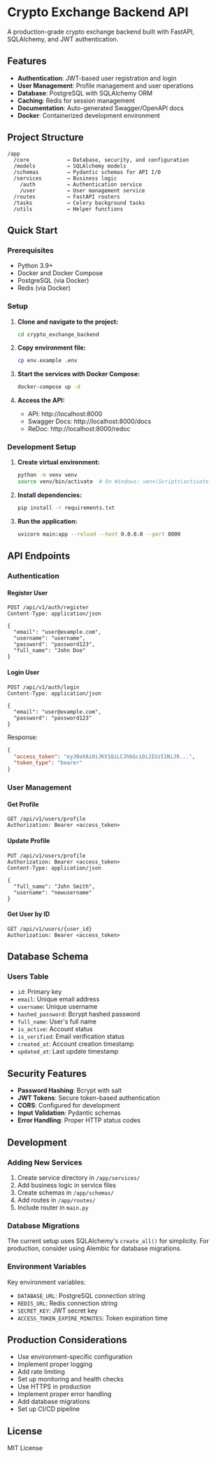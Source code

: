 # Crypto Exchange Backend API

A production-grade crypto exchange backend built with FastAPI, SQLAlchemy, and JWT authentication.

## Features

- **Authentication**: JWT-based user registration and login
- **User Management**: Profile management and user operations
- **Database**: PostgreSQL with SQLAlchemy ORM
- **Caching**: Redis for session management
- **Documentation**: Auto-generated Swagger/OpenAPI docs
- **Docker**: Containerized development environment

## Project Structure

```
/app
  /core            → Database, security, and configuration
  /models          → SQLAlchemy models
  /schemas         → Pydantic schemas for API I/O
  /services        → Business logic
    /auth          → Authentication service
    /user          → User management service
  /routes          → FastAPI routers
  /tasks           → Celery background tasks
  /utils           → Helper functions
```

## Quick Start

### Prerequisites

- Python 3.9+
- Docker and Docker Compose
- PostgreSQL (via Docker)
- Redis (via Docker)

### Setup

1. **Clone and navigate to the project:**
   ```bash
   cd crypto_exchange_backend
   ```

2. **Copy environment file:**
   ```bash
   cp env.example .env
   ```

3. **Start the services with Docker Compose:**
   ```bash
   docker-compose up -d
   ```

4. **Access the API:**
   - API: http://localhost:8000
   - Swagger Docs: http://localhost:8000/docs
   - ReDoc: http://localhost:8000/redoc

### Development Setup

1. **Create virtual environment:**
   ```bash
   python -m venv venv
   source venv/bin/activate  # On Windows: venv\Scripts\activate
   ```

2. **Install dependencies:**
   ```bash
   pip install -r requirements.txt
   ```

3. **Run the application:**
   ```bash
   uvicorn main:app --reload --host 0.0.0.0 --port 8000
   ```

## API Endpoints

### Authentication

#### Register User
```http
POST /api/v1/auth/register
Content-Type: application/json

{
  "email": "user@example.com",
  "username": "username",
  "password": "password123",
  "full_name": "John Doe"
}
```

#### Login User
```http
POST /api/v1/auth/login
Content-Type: application/json

{
  "email": "user@example.com",
  "password": "password123"
}
```

Response:
```json
{
  "access_token": "eyJ0eXAiOiJKV1QiLCJhbGciOiJIUzI1NiJ9...",
  "token_type": "bearer"
}
```

### User Management

#### Get Profile
```http
GET /api/v1/users/profile
Authorization: Bearer <access_token>
```

#### Update Profile
```http
PUT /api/v1/users/profile
Authorization: Bearer <access_token>
Content-Type: application/json

{
  "full_name": "John Smith",
  "username": "newusername"
}
```

#### Get User by ID
```http
GET /api/v1/users/{user_id}
Authorization: Bearer <access_token>
```

## Database Schema

### Users Table
- `id`: Primary key
- `email`: Unique email address
- `username`: Unique username
- `hashed_password`: Bcrypt hashed password
- `full_name`: User's full name
- `is_active`: Account status
- `is_verified`: Email verification status
- `created_at`: Account creation timestamp
- `updated_at`: Last update timestamp

## Security Features

- **Password Hashing**: Bcrypt with salt
- **JWT Tokens**: Secure token-based authentication
- **CORS**: Configured for development
- **Input Validation**: Pydantic schemas
- **Error Handling**: Proper HTTP status codes

## Development

### Adding New Services

1. Create service directory in `/app/services/`
2. Add business logic in service files
3. Create schemas in `/app/schemas/`
4. Add routes in `/app/routes/`
5. Include router in `main.py`

### Database Migrations

The current setup uses SQLAlchemy's `create_all()` for simplicity. For production, consider using Alembic for database migrations.

### Environment Variables

Key environment variables:
- `DATABASE_URL`: PostgreSQL connection string
- `REDIS_URL`: Redis connection string
- `SECRET_KEY`: JWT secret key
- `ACCESS_TOKEN_EXPIRE_MINUTES`: Token expiration time

## Production Considerations

- Use environment-specific configuration
- Implement proper logging
- Add rate limiting
- Set up monitoring and health checks
- Use HTTPS in production
- Implement proper error handling
- Add database migrations
- Set up CI/CD pipeline

## License

MIT License 